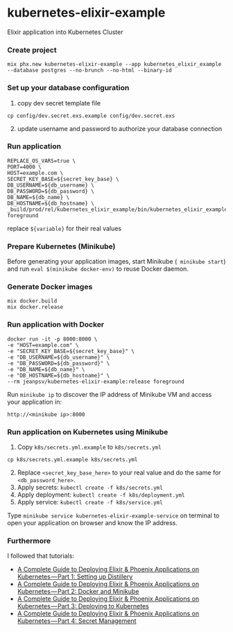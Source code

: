 # kubernetes-elixir-example
Elixir application into Kubernetes Cluster

### Create project
```
mix phx.new kubernetes-elixir-example --app kubernetes_elixir_example --database postgres --no-brunch --no-html --binary-id
```

### Set up your database configuration
1. copy dev secret template file
```
cp config/dev.secret.exs.example config/dev.secret.exs
```
2. update username and password to authorize your database connection


### Run application
```
REPLACE_OS_VARS=true \
PORT=4000 \
HOST=example.com \
SECRET_KEY_BASE=${secret_key_base} \
DB_USERNAME=${db_username} \
DB_PASSWORD=${db_password} \
DB_NAME=${db_name} \
DB_HOSTNAME=${db_hostname} \
_build/prod/rel/kubernetes_elixir_example/bin/kubernetes_elixir_example foreground
```
replace ```${variable}``` for their real values

### Prepare Kubernetes (Minikube)
Before generating your application images, start Minikube (``` minikube start```) and run ```eval $(minikube docker-env)``` to reuse Docker daemon.

### Generate Docker images
```
mix docker.build
mix docker.release
```

### Run application with Docker
```
docker run -it -p 8000:8000 \
-e "HOST=example.com" \
-e "SECRET_KEY_BASE=${secret_key_base}" \
-e "DB_USERNAME=${db_username}" \
-e "DB_PASSWORD=${db_password}" \
-e "DB_NAME=${db_name}" \
-e "DB_HOSTNAME=${db_hostname}" \
--rm jeanpsv/kubernetes-elixir-example:release foreground
```

Run ```minikube ip``` to discover the IP address of Minikube VM and access your application in:
```
http://<minikube ip>:8000
```

### Run application on Kubernetes using Minikube
1. Copy ```k8s/secrets.yml.example``` to ```k8s/secrets.yml```
```
cp k8s/secrets.yml.example k8s/secrets.yml
```
2. Replace ```<secret_key_base_here>``` to your real value and do the same for ```<db_password_here>```.
3. Apply secrets: ```kubectl create -f k8s/secrets.yml```
4. Apply deployment: ```kubectl create -f k8s/deployment.yml```
5. Apply service: ```kubectl create -f k8s/service.yml```

Type ```minikube service kubernetes-elixir-example-service``` on terminal to open your application on browser and know the IP address.

### Furthermore

I followed that tutorials:

- [A Complete Guide to Deploying Elixir & Phoenix Applications on Kubernetes — Part 1: Setting up Distillery](https://blog.polyscribe.io/a-complete-guide-to-deploying-elixir-phoenix-applications-on-kubernetes-part-1-setting-up-d88b35b64dcd)
- [A Complete Guide to Deploying Elixir & Phoenix Applications on Kubernetes — Part 2: Docker and Minikube](https://blog.polyscribe.io/a-complete-guide-to-deploying-elixir-phoenix-applications-on-kubernetes-part-2-docker-and-81e934c3fceb)
- [A Complete Guide to Deploying Elixir & Phoenix Applications on Kubernetes — Part 3: Deploying to Kubernetes](https://blog.polyscribe.io/a-complete-guide-to-deploying-elixir-phoenix-applications-on-kubernetes-part-3-deploying-to-bd5b1fcbef87)
- [A Complete Guide to Deploying Elixir & Phoenix Applications on Kubernetes — Part 4: Secret Management](https://blog.polyscribe.io/a-complete-guide-to-deploying-elixir-phoenix-applications-on-kubernetes-part-4-secret-f851d575bdd1)
